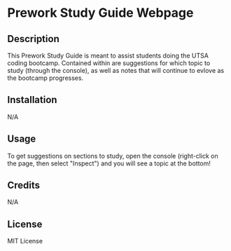 # Prework Study Guide Webpage

## Description

This Prework Study Guide is meant to assist students doing the UTSA coding bootcamp. Contained within are suggestions for which topic to study (through the console), as well as notes that will continue to evlove as the bootcamp progresses.

## Installation

N/A

## Usage

To get suggestions on sections to study, open the console (right-click on the page, then select "Inspect") and you will see a topic at the bottom!

## Credits

N/A

## License

MIT License
